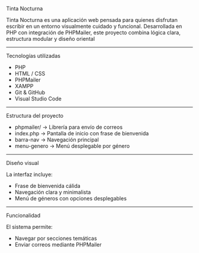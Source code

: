 Tinta Nocturna

Tinta Nocturna es una aplicación web pensada para quienes disfrutan escribir en un entorno visualmente cuidado y funcional. Desarrollada en PHP con integración de PHPMailer, este proyecto combina lógica clara, estructura modular y diseño oriental

---

 Tecnologías utilizadas

- PHP
- HTML / CSS
- PHPMailer
- XAMPP
- Git & GitHub
- Visual Studio Code

---

 Estructura del proyecto

- phpmailer/ → Librería para envío de correos
- index.php → Pantalla de inicio con frase de bienvenida
- barra-nav → Navegación principal
- menu-genero → Menú desplegable por género

---

 Diseño visual

La interfaz incluye:

- Frase de bienvenida cálida
- Navegación clara y minimalista
- Menú de géneros con opciones desplegables

---

 Funcionalidad

El sistema permite:

- Navegar por secciones temáticas
- Enviar correos mediante PHPMailer
